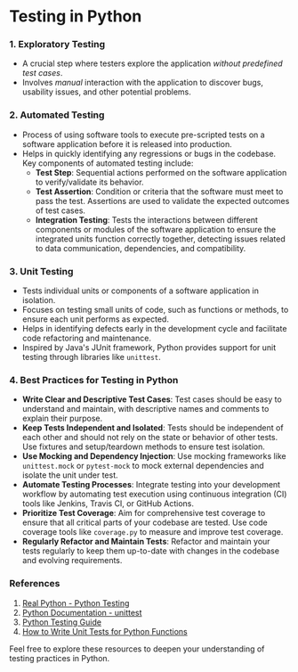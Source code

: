 # Testing in Python

### 1. Exploratory Testing
* A crucial step where testers explore the application <em>without predefined test cases</em>.
* Involves <em>manual</em> interaction with the application to discover bugs, usability issues, and other potential problems.

### 2. Automated Testing
* Process of using software tools to execute pre-scripted tests on a software application before it is released into production.
* Helps in quickly identifying any regressions or bugs in the codebase. Key components of automated testing include:
  - **Test Step**: Sequential actions performed on the software application to verify/validate its behavior.
  - **Test Assertion**: Condition or criteria that the software must meet to pass the test. Assertions are used to validate the expected outcomes of test cases.
  - **Integration Testing**: Tests the interactions between different components or modules of the software application to ensure the integrated units function correctly together, detecting issues related to data communication, dependencies, and compatibility.

### 3. Unit Testing
* Tests individual units or components of a software application in isolation.
* Focuses on testing small units of code, such as functions or methods, to ensure each unit performs as expected.
* Helps in identifying defects early in the development cycle and facilitate code refactoring and maintenance.
* Inspired by Java's JUnit framework, Python provides support for unit testing through libraries like `unittest`.

### 4. Best Practices for Testing in Python
* **Write Clear and Descriptive Test Cases**: Test cases should be easy to understand and maintain, with descriptive names and comments to explain their purpose.
* **Keep Tests Independent and Isolated**: Tests should be independent of each other and should not rely on the state or behavior of other tests. Use fixtures and setup/teardown methods to ensure test isolation.
* **Use Mocking and Dependency Injection**: Use mocking frameworks like `unittest.mock` or `pytest-mock` to mock external dependencies and isolate the unit under test.
* **Automate Testing Processes**: Integrate testing into your development workflow by automating test execution using continuous integration (CI) tools like Jenkins, Travis CI, or GitHub Actions.
* **Prioritize Test Coverage**: Aim for comprehensive test coverage to ensure that all critical parts of your codebase are tested. Use code coverage tools like `coverage.py` to measure and improve test coverage.
* **Regularly Refactor and Maintain Tests**: Refactor and maintain your tests regularly to keep them up-to-date with changes in the codebase and evolving requirements.

### References
1. [Real Python - Python Testing](https://realpython.com/python-testing/)
2. [Python Documentation - unittest](https://docs.python.org/3/library/unittest.html)
3. [Python Testing Guide](https://docs.python-guide.org/writing/tests/)
4. [How to Write Unit Tests for Python Functions](https://www.freecodecamp.org/news/how-to-write-unit-tests-for-python-functions/)

Feel free to explore these resources to deepen your understanding of testing practices in Python.
